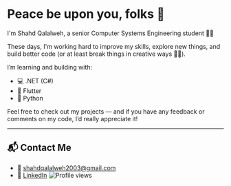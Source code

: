 # Peace be upon you, folks 👋

I'm Shahd Qalalweh, a senior Computer Systems Engineering student 👩‍💻

These days, I'm working hard to improve my skills, explore new things, and build better code (or at least break things in creative ways 🤷‍♀️).

I’m learning and building with:
- 💻 .NET (C#)
- 📱 Flutter
- 🐍 Python 

Feel free to check out my projects — and if you have any feedback or comments on my code, I’d really appreciate it!

---

## 📬 Contact Me

- 📧 shahdqalalweh2003@gmail.com  
- 🔗 [LinkedIn](https://www.linkedin.com/in/shahdqalalweh/)
![Profile views](https://profile-counter.glitch.me/shahdqalalweh/count.svg)
